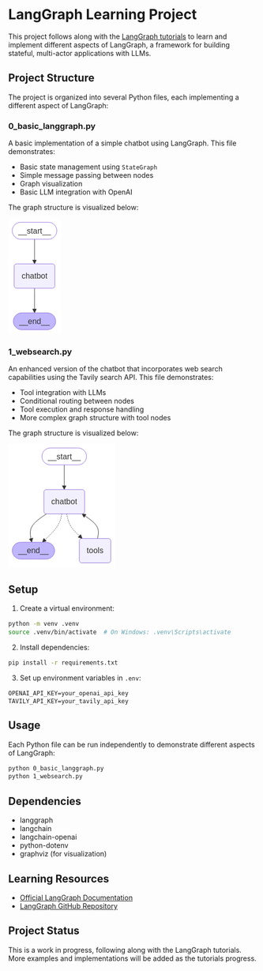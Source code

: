 # LangGraph Learning Project

This project follows along with the [LangGraph tutorials](https://langchain-ai.github.io/langgraph/tutorials/introduction/) to learn and implement different aspects of LangGraph, a framework for building stateful, multi-actor applications with LLMs.

## Project Structure

The project is organized into several Python files, each implementing a different aspect of LangGraph:

### 0_basic_langgraph.py
A basic implementation of a simple chatbot using LangGraph. This file demonstrates:
- Basic state management using `StateGraph`
- Simple message passing between nodes
- Graph visualization
- Basic LLM integration with OpenAI

The graph structure is visualized below:

![Basic LangGraph Structure](assets/0_graph_visualization.png)

### 1_websearch.py
An enhanced version of the chatbot that incorporates web search capabilities using the Tavily search API. This file demonstrates:
- Tool integration with LLMs
- Conditional routing between nodes
- Tool execution and response handling
- More complex graph structure with tool nodes

The graph structure is visualized below:

![Web Search LangGraph Structure](assets/1_graph_visualization.png)

## Setup

1. Create a virtual environment:
```bash
python -m venv .venv
source .venv/bin/activate  # On Windows: .venv\Scripts\activate
```

2. Install dependencies:
```bash
pip install -r requirements.txt
```

3. Set up environment variables in `.env`:
```
OPENAI_API_KEY=your_openai_api_key
TAVILY_API_KEY=your_tavily_api_key
```

## Usage

Each Python file can be run independently to demonstrate different aspects of LangGraph:

```bash
python 0_basic_langgraph.py
python 1_websearch.py
```

## Dependencies

- langgraph
- langchain
- langchain-openai
- python-dotenv
- graphviz (for visualization)

## Learning Resources

- [Official LangGraph Documentation](https://langchain-ai.github.io/langgraph/tutorials/introduction/)
- [LangGraph GitHub Repository](https://github.com/langchain-ai/langgraph)

## Project Status

This is a work in progress, following along with the LangGraph tutorials. More examples and implementations will be added as the tutorials progress. 